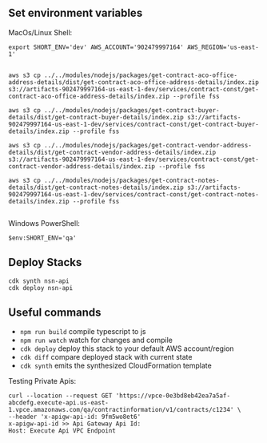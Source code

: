 ## Set environment variables

MacOs/Linux Shell:

```
export SHORT_ENV='dev' AWS_ACCOUNT='902479997164' AWS_REGION='us-east-1'


aws s3 cp ../../modules/nodejs/packages/get-contract-aco-office-address-details/dist/get-contract-aco-office-address-details/index.zip s3://artifacts-902479997164-us-east-1-dev/services/contract-const/get-contract-aco-office-address-details/index.zip --profile fss

aws s3 cp ../../modules/nodejs/packages/get-contract-buyer-details/dist/get-contract-buyer-details/index.zip s3://artifacts-902479997164-us-east-1-dev/services/contract-const/get-contract-buyer-details/index.zip --profile fss

aws s3 cp ../../modules/nodejs/packages/get-contract-vendor-address-details/dist/get-contract-vendor-address-details/index.zip s3://artifacts-902479997164-us-east-1-dev/services/contract-const/get-contract-vendor-address-details/index.zip --profile fss

aws s3 cp ../../modules/nodejs/packages/get-contract-notes-details/dist/get-contract-notes-details/index.zip s3://artifacts-902479997164-us-east-1-dev/services/contract-const/get-contract-notes-details/index.zip --profile fss


```

Windows PowerShell:

```
$env:SHORT_ENV='qa'
```

## Deploy Stacks

```
cdk synth nsn-api
cdk deploy nsn-api
```

## Useful commands

-   `npm run build` compile typescript to js
-   `npm run watch` watch for changes and compile
-   `cdk deploy` deploy this stack to your default AWS account/region
-   `cdk diff` compare deployed stack with current state
-   `cdk synth` emits the synthesized CloudFormation template

Testing Private Apis:

```
curl --location --request GET 'https://vpce-0e3bd8eb42ea7a5af-abcdefg.execute-api.us-east-1.vpce.amazonaws.com/qa/contractinformation/v1/contracts/c1234' \
--header 'x-apigw-api-id: 9fm5wo8et6'
x-apigw-api-id >> Api Gateway Api Id:
Host: Execute Api VPC Endpoint
```
